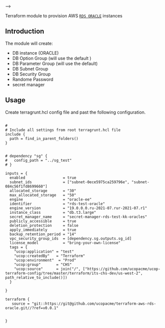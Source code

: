 

-->

Terraform module to provision AWS [`RDS ORACLE`](https://aws.amazon.com/rds/) instances



## Introduction

The module will create:

* DB instance (ORACLE)
* DB Option Group (will use the default )
* DB Parameter Group (will use the default)
* DB Subnet Group
* DB Security Group
* Randome Password
* secret manager



## Usage
Create terragrunt.hcl config file and past the following configuration.


```hcl

#
# Include all settings from root terragrunt.hcl file
include {
  path = find_in_parent_folders()
}


# dependency "sg" {
#   config_path = "../sg_test"
# }

inputs = {
  enabled                 = true
  subnet_ids              = ["subnet-0ece5975ca259796e", "subnet-084c56f1fd8699660"]
  allocated_storage       = "30"
  max_allocated_storage   = "50"
  engine                  = "oracle-ee" 
  identifier              = "rds-test-oracle"
  engine_version          = "19.0.0.0.ru-2021-07.rur-2021-07.r1"
  instance_class          = "db.t3.large"
  secret_manager_name     = "secret-manager-rds-test-kk-oracles"
  publicly_accessible     = true
  deletion_protection     = false
  apply_immediately       = true
  backup_retention_period = "14"
  vpc_security_group_ids  = [dependency.sg.outputs.sg_id]
  license_model           = "bring-your-own-license"
  tags = {
    "ucop:application" = "test"
    "ucop:createdBy"   = "Terraform"
    "ucop:environment"  = "Prod"
    "ucop:group"       = "CHS"
    "ucop:source"      = join("/", ["https://github.com/ucopacme/ucop-terraform-config/tree/master/terraform/its-chs-dev/us-west-2", path_relative_to_include()])
  }

}

terraform {
   source = "git::https://git@github.com/ucopacme/terraform-aws-rds-oracle.git//?ref=v0.0.1"


}
